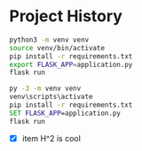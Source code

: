 # Project History

```bash
python3 -m venv venv
source venv/bin/activate
pip install -r requirements.txt
export FLASK_APP=application.py
flask run
```

```cmd
py -3 -m venv venv
venv\scripts\activate
pip install -r requirements.txt
SET FLASK_APP=application.py
flask run
```

- [x] item
 H^2 is cool
